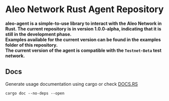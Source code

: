 # Aleo Network Rust Agent Repository
**aleo-agent is a simple-to-use library to interact with the Aleo Network in Rust.
The current repository is in version 1.0.0-alpha, indicating that it is still in the development phase.  
Examples available for the current version can be found in the examples folder of this repository.  
The current version of the agent is compatible with the `Testnet-Beta` test network.**

## Docs
Generate usage documentation using cargo or check [DOCS.RS](https://docs.rs/aleo-agent/latest/aleo_agent)

```shell
cargo doc --no-deps --open
```